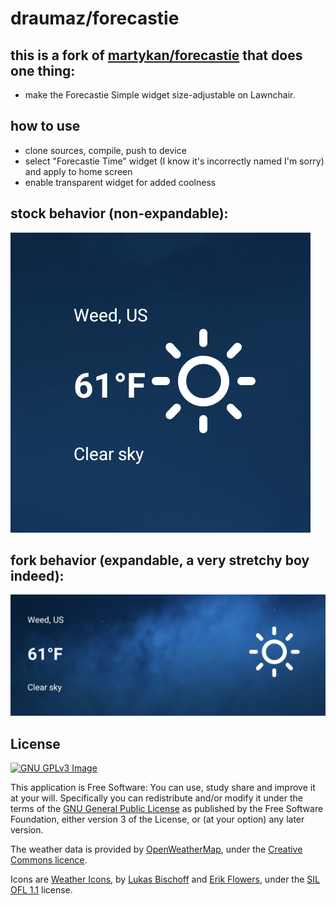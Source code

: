 # draumaz/forecastie

## this is a fork of <a href="https://github.com/martykan/forecastie">martykan/forecastie</a> that does one thing:
- make the Forecastie Simple widget size-adjustable on Lawnchair.

## how to use
- clone sources, compile, push to device
- select "Forecastie Time" widget (I know it's incorrectly named I'm sorry) and apply to home screen
- enable transparent widget for added coolness

## stock behavior (non-expandable):
![Fork](https://github.com/draumaz/forecastie/blob/master/fork_res/sad.png?raw=true)

## fork behavior (expandable, a very stretchy boy indeed):
![Fork](https://github.com/draumaz/forecastie/blob/master/fork_res/glad.png?raw=true)

## License
[![GNU GPLv3 Image](https://www.gnu.org/graphics/gplv3-127x51.png)](http://www.gnu.org/licenses/gpl-3.0.en.html)  

This application is Free Software: You can use, study share and improve it at your
will. Specifically you can redistribute and/or modify it under the terms of the
[GNU General Public License](https://www.gnu.org/licenses/gpl.html) as
published by the Free Software Foundation, either version 3 of the License, or
(at your option) any later version.

The weather data is provided by [OpenWeatherMap](https://openweathermap.org/), under the <a href='http://creativecommons.org/licenses/by-sa/2.0/'>Creative Commons licence</a>.

Icons are <a href='https://erikflowers.github.io/weather-icons/'>Weather Icons</a>, by <a href='http://www.twitter.com/artill'>Lukas Bischoff</a> and <a href='http://www.twitter.com/Erik_UX'>Erik Flowers</a>, under the <a href='http://scripts.sil.org/OFL'>SIL OFL 1.1</a> license.
